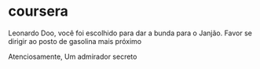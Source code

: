 # coursera
Leonardo Doo, você foi escolhido para dar a bunda para o Janjão. Favor se dirigir ao posto de gasolina mais próximo

Atenciosamente, 
Um admirador secreto
